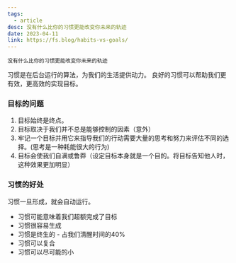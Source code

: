 ```yaml
---
tags:
  - article
desc: 没有什么比你的习惯更能改变你未来的轨迹
date: 2023-04-11
link: https://fs.blog/habits-vs-goals/
---
```


```ad-hint
没有什么比你的习惯更能改变你未来的轨迹
```

习惯是在后台运行的算法，为我们的生活提供动力。 良好的习惯可以帮助我们更有效，更高效的实现目标。


### 目标的问题
1. 目标始终是终点。
2. 目标取决于我们并不总是能够控制的因素（意外）
3. 牢记一个目标并用它来指导我们的行动需要大量的思考和努力来评估不同的选择。(思考是一种耗能很大的行为)
4. 目标会使我们自满或鲁莽（设定目标本身就是一个目的。将目标告知他人时，这种效果更加明显）



### 习惯的好处

习惯一旦形成，就会自动运行。
- 习惯可能意味着我们超额完成了目标 
- 习惯很容易生成
- 习惯是终生的 - 占我们清醒时间的40%
- 习惯可以复合
- 习惯可以尽可能的小 


















































